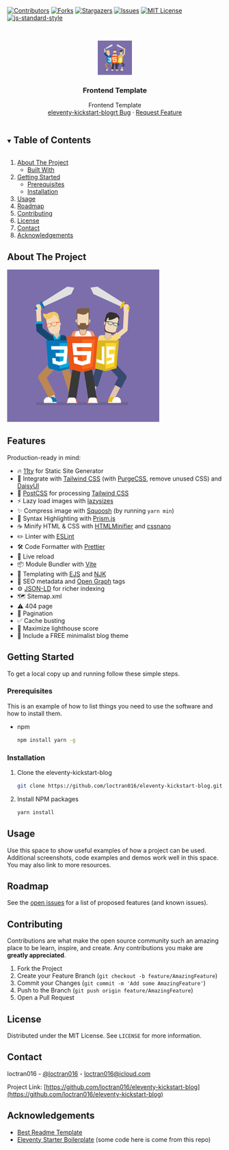 <!--
*** To avoid retyping too much info. Do a search and replace for the following:
*** loctran016, eleventy-kickstart-blog, twitter_handle, loctran016@icloud.com, Frontend Template, project_description
-->

<!-- PROJECT SHIELDS -->
<!--
*** I'm using markdown "reference style" links for readability.
*** Reference links are enclosed in brackets [ ] instead of parentheses ( ).
*** See the bottom of this document for the declaration of the reference variables
*** for contributors-url, forks-url, etc. This is an optional, concise syntax you may use.
*** https://www.markdownguide.org/basic-syntax/#reference-style-links
-->
<!-- markdownlint-disable MD041 MD033 MD030-->

[![Contributors][contributors-shield]][contributors-url]
[![Forks][forks-shield]][forks-url] [![Stargazers][stars-shield]][stars-url]
[![Issues][issues-shield]][issues-url]
[![MIT License][license-shield]][license-url]
[![js-standard-style](https://cdn.rawgit.com/standard/standard/master/badge.svg)](http://standardjs.com)

<!-- PROJECT LOGO -->
<br />
<p align="center">
  <a href="https://github.com/loctran016/eleventy-kickstart-blog">
    <img src="logo.jpg" alt="Logo" width="80" height="80">
  </a>

  <h3 align="center">Frontend Template</h3>

  <p align="center">
    Frontend Template
    <br />
    <a href="https://github.com/loctran016/eleventy-kickstart-blog/issues">eleventy-kickstart-blogrt Bug</a>
    ·
    <a href="https://github.com/loctran016/eleventy-kickstart-blog/issues">Request Feature</a>
  </p>
</p>

<!-- TABLE OF CONTENTS -->
<details open="open">
  <summary><h2 style="display: inline-block">Table of Contents</h2></summary>
  <ol>
    <li>
      <a href="#about-the-project">About The Project</a>
      <ul>
        <li><a href="#built-with">Built With</a></li>
      </ul>
    </li>
    <li>
      <a href="#getting-started">Getting Started</a>
      <ul>
        <li><a href="#prerequisites">Prerequisites</a></li>
        <li><a href="#installation">Installation</a></li>
      </ul>
    </li>
    <li><a href="#usage">Usage</a></li>
    <li><a href="#roadmap">Roadmap</a></li>
    <li><a href="#contributing">Contributing</a></li>
    <li><a href="#license">License</a></li>
    <li><a href="#contact">Contact</a></li>
    <li><a href="#acknowledgements">Acknowledgements</a></li>
  </ol>
</details>

<!-- ABOUT THE PROJECT -->

## About The Project

![Product Name Screen Shot](logo.jpg)

<!-- GETTING STARTED -->

## Features

Production-ready in mind:

-   🔥 [11ty](https://www.11ty.dev) for Static Site Generator
-   🎨 Integrate with [Tailwind CSS](https://tailwindcss.com) (with
    [PurgeCSS](https://purgecss.com), remove unused CSS) and
    [DaisyUI](https://daisyui.com/)
-   💅 [PostCSS](https://postcss.org) for processing
    [Tailwind CSS](https://tailwindcss.com)
-   ⚡️ Lazy load images with [lazysizes](https://github.com/aFarkas/lazysizes)
-   ✨ Compress image with
    [Squoosh](https://github.com/GoogleChromeLabs/squoosh) (by running `yarn min`)
-   🎈 Syntax Highlighting with [Prism.js](https://prismjs.com)
-   ☕ Minify HTML & CSS with
    [HTMLMinifier](https://www.npmjs.com/package/html-minifier) and
    [cssnano](https://cssnano.co)
-   ✏️ Linter with [ESLint](https://eslint.org)
-   🛠 Code Formatter with [Prettier](https://prettier.io)
-   💨 Live reload
-   📦 Module Bundler with [Vite](https://vitejs.dev/)
-   🦊 Templating with [EJS](https://ejs.co) and
    [NJK](https://mozilla.github.io/nunjucks/templating.html)
-   🤖 SEO metadata and [Open Graph](https://ogp.me/) tags
-   ⚙️
    [JSON-LD](https://developers.google.com/search/docs/guides/intro-structured-data)
    for richer indexing
-   🗺 Sitemap.xml
-   ⚠️ 404 page
-   📖 Pagination
-   ✅ Cache busting
-   💯 Maximize lighthouse score
-   🌈 Include a FREE minimalist blog theme
<!-- -   🗒 Netlify CMS (optional) -->

## Getting Started

To get a local copy up and running follow these simple steps.

### Prerequisites

This is an example of how to list things you need to use the software and how to
install them.

-   npm

    ```sh
    npm install yarn -g
    ```

### Installation

1. Clone the eleventy-kickstart-blog

    ```sh
    git clone https://github.com/loctran016/eleventy-kickstart-blog.git
    ```

2. Install NPM packages

    ```sh
    yarn install
    ```

<!-- USAGE EXAMPLES -->

## Usage

Use this space to show useful examples of how a project can be used. Additional
screenshots, code examples and demos work well in this space. You may also link
to more resources.

## Roadmap

See the
[open issues](https://github.com/loctran016/eleventy-kickstart-blog/issues) for a
list of proposed features (and known issues).

<!-- CONTRIBUTING -->

## Contributing

Contributions are what make the open source community such an amazing place to
be learn, inspire, and create. Any contributions you make are **greatly
appreciated**.

1. Fork the Project
2. Create your Feature Branch (`git checkout -b feature/AmazingFeature`)
3. Commit your Changes (`git commit -m 'Add some AmazingFeature'`)
4. Push to the Branch (`git push origin feature/AmazingFeature`)
5. Open a Pull Request

<!-- LICENSE -->

## License

Distributed under the MIT License. See `LICENSE` for more information.

<!-- CONTACT -->

## Contact

loctran016 - [@loctran016](https://twitter.com/loctran016) - loctran016@icloud.com

Project Link:
[https://github.com/loctran016/eleventy-kickstart-blog](https://github.com/loctran016/eleventy-kickstart-blog)

<!-- ACKNOWLEDGEMENTS -->

## Acknowledgements

-   [Best Readme Template](https://github.com/othneildrew/Best-README-Template)
-   [Eleventy Starter Boilerplate](https://github.com/ixartz/Eleventy-Starter-Boilerplate)
    (some code here is come from this repo)
    <!-- MARKDOWN LINKS & IMAGES -->
    <!-- https://www.markdownguide.org/basic-syntax/#reference-style-links -->

[contributors-shield]: https://img.shields.io/github/contributors/loctran016/eleventy-kickstart-blog.svg?style=for-the-badge
[contributors-url]: https://github.com/loctran016/eleventy-kickstart-blog/graphs/contributors
[forks-shield]: https://img.shields.io/github/forks/loctran016/eleventy-kickstart-blog.svg?style=for-the-badge
[forks-url]: https://github.com/loctran016/eleventy-kickstart-blog/network/members
[stars-shield]: https://img.shields.io/github/stars/loctran016/eleventy-kickstart-blog.svg?style=for-the-badge
[stars-url]: https://github.com/loctran016/eleventy-kickstart-blog/stargazers
[issues-shield]: https://img.shields.io/github/issues/loctran016/eleventy-kickstart-blog.svg?style=for-the-badge
[issues-url]: https://github.com/loctran016/eleventy-kickstart-blog/issues
[license-shield]: https://img.shields.io/github/license/loctran016/eleventy-kickstart-blog.svg?style=for-the-badge
[license-url]: https://github.com/loctran016/eleventy-kickstart-blog/blob/master/LICENSE.txt
